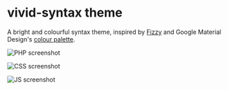 # vivid-syntax theme

A bright and colourful syntax theme, inspired by [Fizzy](https://github.com/jglovier/fizzy#readme) and Google Material Design's [colour palette](https://www.google.com/design/spec/style/color.html).

![PHP screenshot](https://raw.githubusercontent.com/cliambrown/vivid-syntax/master/vivid-php.png)

![CSS screenshot](https://raw.githubusercontent.com/cliambrown/vivid-syntax/master/vivid-css.png)

![JS screenshot](https://raw.githubusercontent.com/cliambrown/vivid-syntax/master/vivid-js.png)
